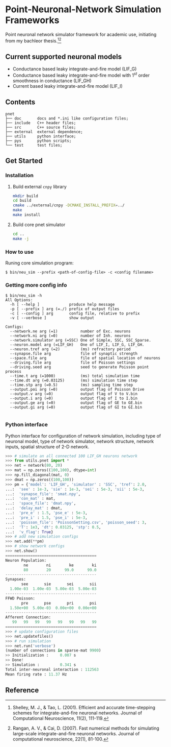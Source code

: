 # Point-Neuronal-Network Simulation Frameworks
Point neuronal network simulator framework for academic use, initiating from my bachleor thesis.[^1][^2]

## Current supported neuronal models
- Conductance based leaky integrate-and-fire model (LIF_G)
- Conductance based leaky integrate-and-fire model with $1^{st}$ order smoothness in conductance (LIF_GH)
- Current based leaky integrate-and-fire model (LIF_I)

## Contents

```shell
pnet
├── doc       docs and *.ini like configuration files;
├── include   C++ header files;
├── src       C++ source files;
├── external  external dependence;
├── utils     python interface;
├── pys       python scripts;
└── test      test files;
```

## Get Started
### Installation

1. Build external `cnpy` library
	
	```bash
	mkdir build
	cd build
	cmake ../external/cnpy -DCMAKE_INSTALL_PREFIX=../
	make
	make install
	```

2. Build core pnet simulator

	```bash
	cd ..
	make -j
	```

### How to use

Runing core simulation program:

```shell
$ bin/neu_sim --prefix <path-of-config-file> -c <config filename>
```

### Getting more config info

```shell
$ bin/neu_sim -h
All Options:
  -h [ --help ]             produce help message
  -p [ --prefix ] arg (=./) prefix of output files
  -c [ --config ] arg       config file, relative to prefix
  -v [ --verbose ]          show output

Configs:
  --network.ne arg (=1)          number of Exc. neurons
  --network.ni arg (=0)          number of Inh. neurons
  --network.simulator arg (=SSC) One of Simple, SSC, SSC_Sparse.
  --neuron.model arg (=LIF_GH)   One of LIF_I, LIF_G, LIF_GH.
  --neuron.tref arg (=2)         (ms) refractory period
  --synapse.file arg             file of synaptic strength
  --space.file arg               file of spatial location of neurons
  --driving.file arg             file of Poisson settings
  --driving.seed arg             seed to generate Poisson point process
  --time.t arg (=1000)           (ms) total simulation time
  --time.dt arg (=0.03125)       (ms) simulation time step
  --time.stp arg (=0.5)          (ms) sampling time step
  --output.poi arg (=0)          output flag of Poisson Drive
  --output.v arg (=0)            output flag of V to V.bin
  --output.i arg (=0)            output flag of I to I.bin
  --output.ge arg (=0)           output flag of GE to GE.bin
  --output.gi arg (=0)           output flag of GI to GI.bin
  
```

### Python interface

Python interface for configuration of network simulation, including type of 
neuronal model, type of network simulator, network structure, network inputs,
spatial structure of 2-D network.

```python
>>> # simulate an all connected 100 LIF_GH neurons network
>>> from utils.pnet import *
>>> net = network(80, 20)
>>> mat = np.zeros((100,100), dtype=int)
>>> np.fill_diagonal(mat, 0)
>>> dmat = np.zeros((100,100))
>>> pm = {'model': 'LIF_GH', 'simulator' : 'SSC', 'tref': 2.0,
...:  'see' : 1e-3, 'sie' : 1e-3, 'sei' : 5e-3, 'sii' : 5e-3,
...:  'synapse_file': 'smat.npy',
...:  'con_mat' : mat,
...:  'space_file': 'dmat.npy',
...:  'delay_mat' : dmat,
...:  'pre_e' : 1.5, 'pse_e' : 5e-3,
...:  'pre_i' : 1.5, 'pse_i' : 5e-3,
...:  'poisson_file': 'PoissonSetting.csv', 'poisson_seed': 3,
...:  'T': 1e3, 'dt': 0.03125, 'stp': 0.5,
...:  'v_flag': True}
>>> # add new simulation configs
>>> net.add(**pm)
>>> # show network configs
>>> net.show()
========================================
Neuron Population:
        ne        ni        ke        ki
        80        20      99.0      99.0
----------------------------------------
Synapses:
       see       sie       sei       sii
  1.00e-03  1.00e-03  5.00e-03  5.00e-03
----------------------------------------
FFWD Poisson:
       pre       pse       pri       psi
  1.50e+00  5.00e-03  0.00e+00  0.00e+00
----------------------------------------
Afferent Connection:
   99   99   99   99   99   99   99   99
========================================
>>> # update configuration files
>>> net.updatefiles()
>>> # run simulation
>>> net.run('verbose')
(number of connections in sparse-mat 9900)
>> Initialization :     0.007 s
>> Done!
>> Simulation :         0.341 s
Total inter-neuronal interaction : 112563
Mean firing rate : 11.37 Hz

```

## Reference

[^1]: Shelley, M. J., & Tao, L. (2001). Efficient and accurate time-stepping schemes for integrate-and-fire neuronal networks. Journal of Computational Neuroscience, 11(2), 111-119.

[^2]: Rangan, A. V., & Cai, D. (2007). Fast numerical methods for simulating large-scale integrate-and-fire neuronal networks. Journal of computational neuroscience, 22(1), 81-100.
